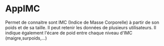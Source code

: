 # AppIMC

Permet de connaitre sont IMC (Indice de Masse Corporelle) à partir de son poids et de sa taille.
Il peut retenir les données de plusieurs utilisateurs.
Il indique également l'écare de poid entre chaque niveau d'IMC (maigre,surpoids,...)
